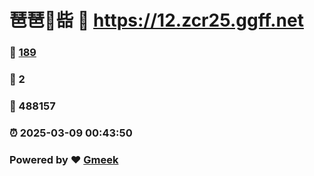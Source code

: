 # 琶琶🔭啙 :link: https://12.zcr25.ggff.net 
### :page_facing_up: [189](https://12.zcr25.ggff.net/tag.html) 
### :speech_balloon: 2 
### :hibiscus: 488157 
### :alarm_clock: 2025-03-09 00:43:50 
### Powered by :heart: [Gmeek](https://github.com/Meekdai/Gmeek)
